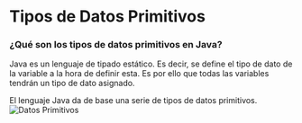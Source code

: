 # Tipos de Datos Primitivos
### ¿Qué son los tipos de datos primitivos en Java?
Java es un lenguaje de tipado estático. Es decir, se define el tipo de dato de la variable a la hora de definir esta. Es por ello que todas las variables tendrán un tipo de dato asignado.

El lenguaje Java da de base una serie de tipos de datos primitivos.
![Datos Primitivos](/resources/primitivedatatypes.png)